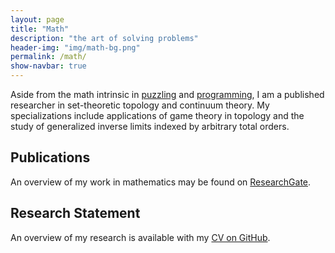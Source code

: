 ```yaml
---
layout: page
title: "Math"
description: "the art of solving problems"
header-img: "img/math-bg.png"
permalink: /math/
show-navbar: true
---
```


Aside from the math intrinsic in [puzzling](/puzzles/) and
[programming](/code/), I am a published researcher in
set-theoretic topology and continuum theory.
My specializations include applications
of game theory in topology and the study of generalized
inverse limits indexed by arbitrary total orders.

## Publications

An overview of my work in mathematics may be found on
[ResearchGate](https://www.researchgate.net/profile/Steven_Clontz).

## Research Statement

An overview of my research is available with my
[CV on GitHub](http://github.com/StevenClontz/cv).
